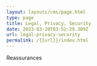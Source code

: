 ```yaml
---
layout: layouts/cms/page.html
type: page
title: Legal, Privacy, Security
date: 2023-03-20T03:52:29.309Z
url: legal-privacy-security
permalink: /{{url}}/index.html
---
```

Reassurances